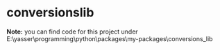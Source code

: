 # conversionslib
>
**Note:** you can find code for this project under E:\yasser\programming\python\packages\my-packages\conversions_lib